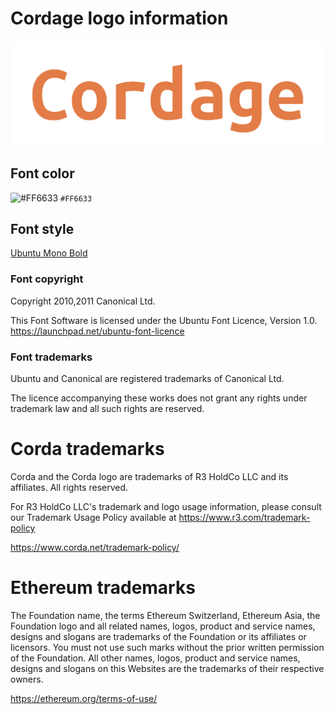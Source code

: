 # Cordage logo information
![Cordage](./cordage.png)

## Font color
![#FF6633](https://placehold.it/15/FF6633/000000?text=+) `#FF6633`

## Font style
[Ubuntu Mono Bold](https://design.ubuntu.com/font/)

### Font copyright
Copyright 2010,2011 Canonical Ltd.

This Font Software is licensed under the Ubuntu Font Licence, Version
1.0.  https://launchpad.net/ubuntu-font-licence

### Font trademarks
Ubuntu and Canonical are registered trademarks of Canonical Ltd.

The licence accompanying these works does not grant any rights
under trademark law and all such rights are reserved.

# Corda trademarks
Corda and the Corda logo are trademarks of R3 HoldCo LLC and its affiliates.
All rights reserved.

For R3 HoldCo LLC's trademark and logo usage information, please consult our Trademark Usage Policy available at https://www.r3.com/trademark-policy

https://www.corda.net/trademark-policy/

# Ethereum trademarks
The Foundation name, the terms Ethereum Switzerland, Ethereum Asia, the Foundation logo and all related names, logos, product and service names, designs and slogans are trademarks of the Foundation or its affiliates or licensors. You must not use such marks without the prior written permission of the Foundation. All other names, logos, product and service names, designs and slogans on this Websites are the trademarks of their respective owners.

https://ethereum.org/terms-of-use/
